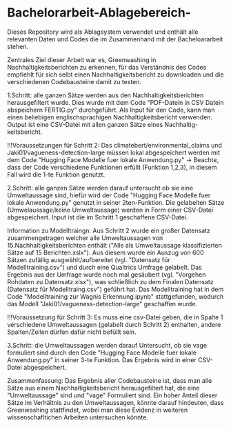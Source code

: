 # Bachelorarbeit-Ablagebereich-
Dieses Repository wird als Ablagsystem verwendet und enthält alle relevanten Daten und Codes die im Zusammenhand mit der Bacheloararbeit stehen.

Zentrales Ziel dieser Arbeit war es, Greenwashing in Nachhaltigkeitsberichten zu erkennen, für das Verständnis des Codes empfiehlt für sich selbt einen Nachhaltigkeitsbericht zu downloaden und die verschiedenen Codebausteine damit zu testen. 

1.Schritt: alle ganzen Sätze werden aus den Nachhaltigkeitsberichten herausgefiltert wurde. Dies wurde mit dem Code "PDF-Datein in CSV Datein abspeichern FERTIG.py" durchgeführt. Als Input für den Code, kann man einen beliebigen englischsprachigen Nachhaltigkeitsbericht verwenden. Output ist eine CSV-Datei mit allen ganzen Sätze eines Nachhaltig- keitsbericht. 

!!!Voraussetzungen für Schritt 2: Das climatebert/environmental_claims und Jaki01/vagueness-detection-large müssen lokal abgespeichert werden mit dem Code "Hugging Face Modelle fuer lokale Anwendung.py" -> Beachte, dass der Code verschiedene Funktionen erfüllt (Funktion 1,2,3), in diesem Fall wird die 1-te Funktion genutzt.

2.Schritt: alle ganzen Sätze werden darauf untersucht ob sie eine Umweltaussage sind, hiefür wird der Code "Hugging Face Modelle fuer lokale Anwendung.py" genutzt in seiner 2ten-Funktion. Die gelabelten Sätze (Umwelaussage/keine Umweltaussage) werden in Form einer CSV-Datei abgespeichert. Input ist die im Schritt 1 geschaffene CSV-Datei. 

Information zu Modelltraingn: 
Aus Schritt 2 wurde ein großer Datensatz zusammengetragen welcher alle Umweltaussagen von 15.Nachhaltigkeitsberichten enthält ("Alle als Umweltaussage klassifizierten Sätze auf 15 Berichten.xslx"). Aus diesem wurde ein Auszug von 600 Sätzen zufällig ausgwählt/aufbereitet (vgl. "Datensatz für Modelltraining.csv") und durch eine Qualtrics Umfrage gelabelt. Das Ergebnis aus der Umfrage wurde noch mal gesäubert (vgl. "Vorgehen Rohdaten zu Datensatz.xlsx"), was schließlich zu dem Finalen Datensatz (Datensatz für Modelltraing.csv") geführt hat. Das Modelltraining hat in dem Code "Modelltraining zur Wagnis Erkennung.ipynb" stattgefunden, wodurch das Modell "Jaki01/vagueness-detection-large" geschaffen wurde.

!!!Voraussetzung für Schritt 3: Es muss eine csv-Datei geben, die in Spalte 1 verschiedene Umweltaussagen (gelabelt durch Schritt 2) enthalten, andere Spalten/Zellen dürfen dafür nicht befüllt sein.

3.Schritt: die Umweltaussagen werden darauf Untersucht, ob sie vage formuliert sind durch den Code "Hugging Face Modelle fuer lokale Anwendung.py" in seiner 3-te Funktion. Das Ergebnis wird in einer CSV-Datei abgespeichert. 

Zusammenfassung: Das Ergebnis aller Codebausteine ist, dass man alle Sätze aus einem Nachhaltigkeitsbericht herausgefiltert hat, die eine "Umweltaussage" sind und "vage" Formuliert sind. Ein hoher Anteil dieser Sätze im Verhältnis zu den Umweltaussagen, könnte darauf hindeuten, dass Greenwashing stattfindet, wobei man diese Evidenz in weiteren wissenschafltichen Arbeiten untersuchen könnte. 
